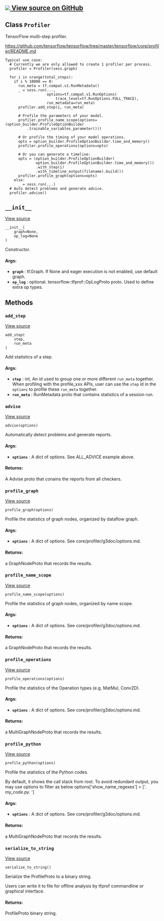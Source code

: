 [ ![](https://tensorflow.google.cn/images/GitHub-Mark-32px.png) View source on
GitHub
](https://github.com/tensorflow/tensorflow/blob/r2.0/tensorflow/python/profiler/model_analyzer.py#L126-L306)  
---  
  
## Class `Profiler`

TensorFlow multi-step profiler.

https://github.com/tensorflow/tensorflow/tree/master/tensorflow/core/profiler/README.md

    
    
    Typical use case:
      # Currently we are only allowed to create 1 profiler per process.
      profiler = Profiler(sess.graph)
    
      for i in xrange(total_steps):
        if i % 10000 == 0:
          run_meta = tf.compat.v1.RunMetadata()
          _ = sess.run(...,
                       options=tf.compat.v1.RunOptions(
                           trace_level=tf.RunOptions.FULL_TRACE),
                       run_metadata=run_meta)
          profiler.add_step(i, run_meta)
    
          # Profile the parameters of your model.
          profiler.profile_name_scope(options=(option_builder.ProfileOptionBuilder
              .trainable_variables_parameter()))
    
          # Or profile the timing of your model operations.
          opts = option_builder.ProfileOptionBuilder.time_and_memory()
          profiler.profile_operations(options=opts)
    
          # Or you can generate a timeline:
          opts = (option_builder.ProfileOptionBuilder(
                  option_builder.ProfileOptionBuilder.time_and_memory())
                  .with_step(i)
                  .with_timeline_output(filename).build())
          profiler.profile_graph(options=opts)
        else:
          _ = sess.run(...)
      # Auto detect problems and generate advice.
      profiler.advise()
    

## `__init__`

[View
source](https://github.com/tensorflow/tensorflow/blob/r2.0/tensorflow/python/profiler/model_analyzer.py#L166-L184)

    
    
    __init__(
        graph=None,
        op_log=None
    )
    

Constructor.

#### Args:

  * **`graph`** : tf.Graph. If None and eager execution is not enabled, use default graph.
  * **`op_log`** : optional. tensorflow::tfprof::OpLogProto proto. Used to define extra op types.

## Methods

### `add_step`

[View
source](https://github.com/tensorflow/tensorflow/blob/r2.0/tensorflow/python/profiler/model_analyzer.py#L189-L205)

    
    
    add_step(
        step,
        run_meta
    )
    

Add statistics of a step.

#### Args:

  * **`step`** : int, An id used to group one or more different `run_meta` together. When profiling with the profile_xxx APIs, user can use the `step` id in the `options` to profile these `run_meta` together.
  * **`run_meta`** : RunMetadata proto that contains statistics of a session run.

### `advise`

[View
source](https://github.com/tensorflow/tensorflow/blob/r2.0/tensorflow/python/profiler/model_analyzer.py#L279-L291)

    
    
    advise(options)
    

Automatically detect problems and generate reports.

#### Args:

  * **`options`** : A dict of options. See ALL_ADVICE example above.

#### Returns:

A Advise proto that conains the reports from all checkers.

### `profile_graph`

[View
source](https://github.com/tensorflow/tensorflow/blob/r2.0/tensorflow/python/profiler/model_analyzer.py#L262-L277)

    
    
    profile_graph(options)
    

Profile the statistics of graph nodes, organized by dataflow graph.

#### Args:

  * **`options`** : A dict of options. See core/profiler/g3doc/options.md.

#### Returns:

a GraphNodeProto that records the results.

### `profile_name_scope`

[View
source](https://github.com/tensorflow/tensorflow/blob/r2.0/tensorflow/python/profiler/model_analyzer.py#L245-L260)

    
    
    profile_name_scope(options)
    

Profile the statistics of graph nodes, organized by name scope.

#### Args:

  * **`options`** : A dict of options. See core/profiler/g3doc/options.md.

#### Returns:

a GraphNodeProto that records the results.

### `profile_operations`

[View
source](https://github.com/tensorflow/tensorflow/blob/r2.0/tensorflow/python/profiler/model_analyzer.py#L228-L243)

    
    
    profile_operations(options)
    

Profile the statistics of the Operation types (e.g. MatMul, Conv2D).

#### Args:

  * **`options`** : A dict of options. See core/profiler/g3doc/options.md.

#### Returns:

a MultiGraphNodeProto that records the results.

### `profile_python`

[View
source](https://github.com/tensorflow/tensorflow/blob/r2.0/tensorflow/python/profiler/model_analyzer.py#L207-L226)

    
    
    profile_python(options)
    

Profile the statistics of the Python codes.

By default, it shows the call stack from root. To avoid redundant output, you
may use options to filter as below options['show_name_regexes'] = ['.
_my_code.py._ ']

#### Args:

  * **`options`** : A dict of options. See core/profiler/g3doc/options.md.

#### Returns:

a MultiGraphNodeProto that records the results.

### `serialize_to_string`

[View
source](https://github.com/tensorflow/tensorflow/blob/r2.0/tensorflow/python/profiler/model_analyzer.py#L293-L302)

    
    
    serialize_to_string()
    

Serialize the ProfileProto to a binary string.

Users can write it to file for offline analysis by tfprof commandline or
graphical interface.

#### Returns:

ProfileProto binary string.

